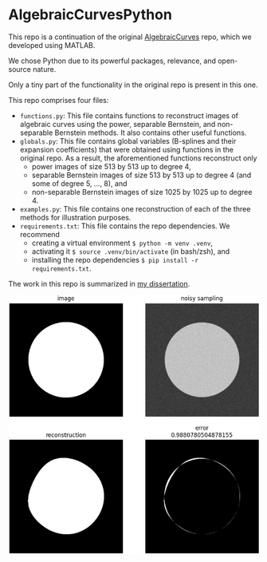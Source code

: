 # AlgebraicCurvesPython
This repo is a continuation of the original [AlgebraicCurves](https://github.com/wjmolina/AlgebraicCurves) repo, which we developed using MATLAB.

We chose Python due to its powerful packages, relevance, and open-source nature.

Only a tiny part of the functionality in the original repo is present in this one.

This repo comprises four files:

 - `functions.py`: This file contains functions to reconstruct images of algebraic curves using the power, separable Bernstein, and non-separable Bernstein methods. It also contains other useful functions.
 - `globals.py`: This file contains global variables (B-splines and their expansion coefficients) that were obtained using functions in the original repo. As a result, the aforementioned functions reconstruct only
     - power images of size 513 by 513 up to degree 4,
     - separable Bernstein images of size 513 by 513 up to degree 4 (and some of degree 5, ..., 8), and
     - non-separable Bernstein images of size 1025 by 1025 up to degree 4.
 - `examples.py`: This file contains one reconstruction of each of the three methods for illustration purposes.
 - `requirements.txt`: This file contains the repo dependencies. We recommend
     - creating a virtual environment `$ python -m venv .venv`,
     - activating it `$ source .venv/bin/activate` (in bash/zsh), and
     - installing the repo dependencies `$ pip install -r requirements.txt`.

The work in this repo is summarized in [my dissertation](https://www.dropbox.com/s/y6v2d0bd87qibbv/wjm_dissertation_revised.pdf?dl=0).

![Example Reconstruction](https://github.com/wjmolina/AlgebraicCurvesPython/blob/main/example_reconstruction.png?raw=true)
